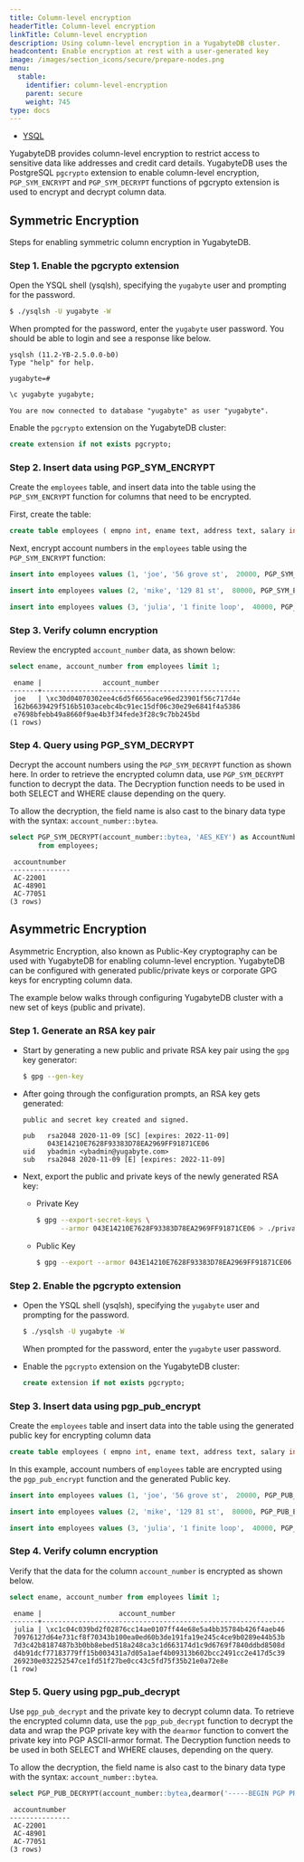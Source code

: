 ```yaml
---
title: Column-level encryption
headerTitle: Column-level encryption
linkTitle: Column-level encryption
description: Using column-level encryption in a YugabyteDB cluster.
headcontent: Enable encryption at rest with a user-generated key
image: /images/section_icons/secure/prepare-nodes.png
menu:
  stable:
    identifier: column-level-encryption
    parent: secure
    weight: 745
type: docs
---
```


<ul class="nav nav-tabs-alt nav-tabs-yb">

  <li >
    <a href="../column-level-encryption/" class="nav-link active">
      <i class="icon-postgres" aria-hidden="true"></i>
      YSQL
    </a>
  </li>

</ul>

YugabyteDB provides column-level encryption to restrict access to sensitive data like addresses and credit card details. YugabyteDB uses the PostgreSQL `pgcrypto` extension to enable column-level encryption, `PGP_SYM_ENCRYPT` and `PGP_SYM_DECRYPT` functions of pgcrypto extension is used to encrypt and decrypt column data.

## Symmetric Encryption

Steps for enabling symmetric column encryption in YugabyteDB.

### Step 1. Enable the pgcrypto extension

Open the YSQL shell (ysqlsh), specifying the `yugabyte` user and prompting for the password.

```sh
$ ./ysqlsh -U yugabyte -W
```

When prompted for the password, enter the `yugabyte` user password. You should be able to login and see a response like below.

```output
ysqlsh (11.2-YB-2.5.0.0-b0)
Type "help" for help.

yugabyte=#
```

```sql
\c yugabyte yugabyte;
```

```output
You are now connected to database "yugabyte" as user "yugabyte".
```

Enable the `pgcrypto` extension on the YugabyteDB cluster:

```sql
create extension if not exists pgcrypto;
```

### Step 2. Insert data using PGP_SYM_ENCRYPT

Create the `employees` table, and insert data into the table using the `PGP_SYM_ENCRYPT` function for columns that need to be encrypted.

First, create the table:

```sql
create table employees ( empno int, ename text, address text, salary int, account_number text );
```

Next, encrypt account numbers in the `employees` table using the `PGP_SYM_ENCRYPT` function:

```sql
insert into employees values (1, 'joe', '56 grove st',  20000, PGP_SYM_ENCRYPT('AC-22001', 'AES_KEY'));

insert into employees values (2, 'mike', '129 81 st',  80000, PGP_SYM_ENCRYPT('AC-48901', 'AES_KEY'));

insert into employees values (3, 'julia', '1 finite loop',  40000, PGP_SYM_ENCRYPT('AC-77051', 'AES_KEY'));
```

### Step 3. Verify column encryption

Review the encrypted `account_number` data, as shown below:

```sql
select ename, account_number from employees limit 1;
```

```output
 ename |               account_number
-------+-------------------------------------------------
 joe   | \xc30d04070302ee4c6d5f6656ace96ed23901f56c717d4e
 162b6639429f516b5103acebc4bc91ec15df06c30e29e6841f4a5386
 e7698bfebb49a8660f9ae4b3f34fede3f28c9c7bb245bd
(1 rows)
```

### Step 4. Query using PGP_SYM_DECRYPT

Decrypt the account numbers using the `PGP_SYM_DECRYPT` function as shown here. In order to retrieve the encrypted column data, use `PGP_SYM_DECRYPT` function to decrypt the data. The Decryption function needs to be used in both SELECT and WHERE clause depending on the query.

To allow the decryption, the field name is also cast to the binary data type with the syntax: `account_number::bytea`.

```sql
select PGP_SYM_DECRYPT(account_number::bytea, 'AES_KEY') as AccountNumber
       from employees;
```

```output
 accountnumber
---------------
 AC-22001
 AC-48901
 AC-77051
(3 rows)
```

## Asymmetric Encryption

Asymmetric Encryption, also known as Public-Key cryptography can be used with YugabyteDB for enabling column-level encryption. YugabyteDB can be configured with generated public/private keys or corporate GPG keys for encrypting column data.

The example below walks through configuring YugabyteDB cluster with a new set of keys (public and private).

### Step 1. Generate an RSA key pair

* Start by generating a new public and private RSA key pair using the `gpg` key generator:

    ```sh
    $ gpg --gen-key
    ```

* After going through the configuration prompts, an RSA key gets generated:

    ```output
    public and secret key created and signed.

    pub   rsa2048 2020-11-09 [SC] [expires: 2022-11-09]
          043E14210E7628F93383D78EA2969FF91871CE06
    uid   ybadmin <ybadmin@yugabyte.com>
    sub   rsa2048 2020-11-09 [E] [expires: 2022-11-09]
    ```

* Next, export the public and private keys of the newly generated RSA key:

  * Private Key

    ```sh
    $ gpg --export-secret-keys \
          --armor 043E14210E7628F93383D78EA2969FF91871CE06 > ./private_key.txt
    ```

  * Public Key

    ```sh
    $ gpg --export --armor 043E14210E7628F93383D78EA2969FF91871CE06 > ./public_key.txt
    ```

### Step 2. Enable the pgcrypto extension

* Open the YSQL shell (ysqlsh), specifying the `yugabyte` user and prompting for the password.

    ```sh
    $ ./ysqlsh -U yugabyte -W
    ```

    When prompted for the password, enter the `yugabyte` user password.

* Enable the `pgcrypto` extension on the YugabyteDB cluster:

    ```sql
    create extension if not exists pgcrypto;
    ```

### Step 3. Insert data using pgp_pub_encrypt

Create the `employees` table and insert data into the table using the generated public key for encrypting column data

```sql
create table employees ( empno int, ename text, address text, salary int, account_number text );
```

In this example, account numbers of `employees` table are encrypted using the `pgp_pub_encrypt` function and the generated Public key.

```sql
insert into employees values (1, 'joe', '56 grove st',  20000, PGP_PUB_ENCRYPT('AC-22001', dearmor('-----BEGIN PGP PUBLIC KEY BLOCK----- XXXX  -----END PGP PUBLIC KEY BLOCK-----')));

insert into employees values (2, 'mike', '129 81 st',  80000, PGP_PUB_ENCRYPT('AC-48901', dearmor('-----BEGIN PGP PUBLIC KEY BLOCK----- XXXX  -----END PGP PUBLIC KEY BLOCK-----')));

insert into employees values (3, 'julia', '1 finite loop',  40000, PGP_PUB_ENCRYPT('AC-77051', dearmor('-----BEGIN PGP PUBLIC KEY BLOCK----- XXXX  -----END PGP PUBLIC KEY BLOCK-----')));
```

### Step 4. Verify column encryption

Verify that the data for the column `account_number` is encrypted as shown below.

```sql
select ename, account_number from employees limit 1;
```

```output
 ename |                   account_number
-------+------------------------------------------------------------
 julia | \xc1c04c039bd2f02876cc14ae0107ff44e68e5a4bb35784b426f4aeb46
 70976127d64e731cf8f70343b100ea0ed60b3de191fa19e245c4ce9b0289e44b53b
 7d3c42b8187487b3b0bb8ebed518a248ca3c1d663174d1c9d6769f7840ddbd8508d
 d4b91dcf77183779ff15b003431a7d05a1aef4b09313b602bcc2491cc2e417d5c39
 269230e032252547ce1fd51f27be0cc43c5fd75f35b21e0a72e8e
(1 row)
```

### Step 5. Query using pgp_pub_decrypt

Use `pgp_pub_decrypt` and the private key to decrypt column data. To retrieve the encrypted column data, use the `pgp_pub_decrypt` function to decrypt the data and wrap the PGP private key with the `dearmor` function to convert the private key into PGP ASCII-armor format. The Decryption function needs to be used in both SELECT and WHERE clauses, depending on the query.

To allow the decryption, the field name is also cast to the binary data type with the syntax: `account_number::bytea`.

```sql
select PGP_PUB_DECRYPT(account_number::bytea,dearmor('-----BEGIN PGP PRIVATE KEY BLOCK----- XXXX  -----END PGP PRIVATE KEY BLOCK-----'),'PRIVATE-KEY-PASSWORD') as AccountNumber from employees;
```

```output
 accountnumber
---------------
 AC-22001
 AC-48901
 AC-77051
(3 rows)
```
